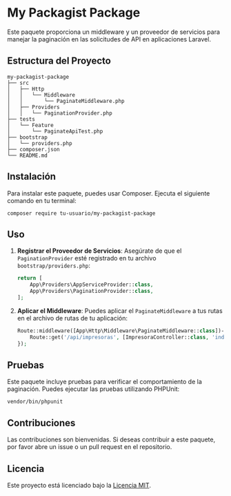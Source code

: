 # My Packagist Package

Este paquete proporciona un middleware y un proveedor de servicios para manejar la paginación en las solicitudes de API en aplicaciones Laravel.

## Estructura del Proyecto

```
my-packagist-package
├── src
│   ├── Http
│   │   └── Middleware
│   │       └── PaginateMiddleware.php
│   ├── Providers
│   │   └── PaginationProvider.php
├── tests
│   └── Feature
│       └── PaginateApiTest.php
├── bootstrap
│   └── providers.php
├── composer.json
└── README.md
```

## Instalación

Para instalar este paquete, puedes usar Composer. Ejecuta el siguiente comando en tu terminal:

```
composer require tu-usuario/my-packagist-package
```

## Uso

1. **Registrar el Proveedor de Servicios**: Asegúrate de que el `PaginationProvider` esté registrado en tu archivo `bootstrap/providers.php`:

   ```php
   return [
       App\Providers\AppServiceProvider::class,
       App\Providers\PaginationProvider::class,
   ];
   ```

2. **Aplicar el Middleware**: Puedes aplicar el `PaginateMiddleware` a tus rutas en el archivo de rutas de tu aplicación:

   ```php
   Route::middleware([App\Http\Middleware\PaginateMiddleware::class])->group(function () {
       Route::get('/api/impresoras', [ImpresoraController::class, 'index']);
   });
   ```

## Pruebas

Este paquete incluye pruebas para verificar el comportamiento de la paginación. Puedes ejecutar las pruebas utilizando PHPUnit:

```
vendor/bin/phpunit
```

## Contribuciones

Las contribuciones son bienvenidas. Si deseas contribuir a este paquete, por favor abre un issue o un pull request en el repositorio.

## Licencia

Este proyecto está licenciado bajo la [Licencia MIT](LICENSE).